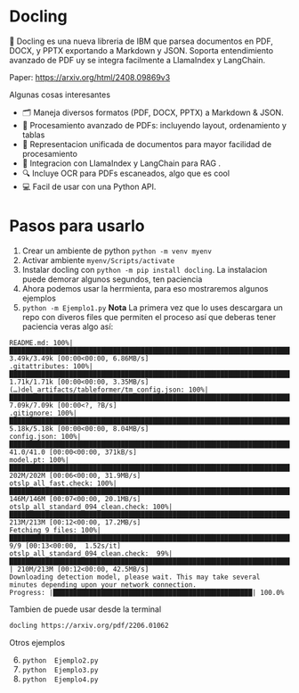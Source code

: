 # Docling

🔔 Docling es una nueva libreria de IBM que parsea documentos en PDF, DOCX, y PPTX exportando a Markdown y JSON. Soporta entendimiento avanzado de PDF uy se integra facilmente a LlamaIndex y LangChain.

Paper: https://arxiv.org/html/2408.09869v3

Algunas cosas interesantes
- 🗂️ Maneja diversos formatos (PDF, DOCX, PPTX) a Markdown & JSON.
- 📑 Procesamiento avanzado de PDFs: incluyendo layout, ordenamiento y tablas
- 🧩 Representacion unificada de documentos para mayor facilidad de procesamiento
- 🤖 Integracion con LlamaIndex y LangChain para RAG .
- 🔍 Incluye OCR para PDFs escaneados, algo que es cool
- 💻 Facil de usar con una Python API.

# Pasos para usarlo

1. Crear un ambiente de python `python -m venv myenv`
2. Activar ambiente `myenv/Scripts/activate`
3. Instalar docling con `python -m pip install docling`. La instalacion puede demorar algunos segundos, ten paciencia
4. Ahora podemos usar la herrmienta, para eso mostraremos algunos ejemplos
5. `python -m Ejemplo1.py`
**Nota** La primera vez que lo uses descargara un repo con diveros files que permiten el proceso así que deberas tener paciencia veras algo así:
```
README.md: 100%|███████████████████████████████████████████████████████████████████████████████████████████████████████████████████████████████████████████████████████████████████| 3.49k/3.49k [00:00<00:00, 6.86MB/s]
.gitattributes: 100%|██████████████████████████████████████████████████████████████████████████████████████████████████████████████████████████████████████████████████████████████| 1.71k/1.71k [00:00<00:00, 3.35MB/s]
(…)del_artifacts/tableformer/tm_config.json: 100%|█████████████████████████████████████████████████████████████████████████████████████████████████████████████████████████████████████████| 7.09k/7.09k [00:00<?, ?B/s]
.gitignore: 100%|██████████████████████████████████████████████████████████████████████████████████████████████████████████████████████████████████████████████████████████████████| 5.18k/5.18k [00:00<00:00, 8.04MB/s]
config.json: 100%|████████████████████████████████████████████████████████████████████████████████████████████████████████████████████████████████████████████████████████████████████| 41.0/41.0 [00:00<00:00, 371kB/s]
model.pt: 100%|██████████████████████████████████████████████████████████████████████████████████████████████████████████████████████████████████████████████████████████████████████| 202M/202M [00:06<00:00, 31.9MB/s]
otslp_all_fast.check: 100%|██████████████████████████████████████████████████████████████████████████████████████████████████████████████████████████████████████████████████████████| 146M/146M [00:07<00:00, 20.1MB/s]
otslp_all_standard_094_clean.check: 100%|████████████████████████████████████████████████████████████████████████████████████████████████████████████████████████████████████████████| 213M/213M [00:12<00:00, 17.2MB/s]
Fetching 9 files: 100%|███████████████████████████████████████████████████████████████████████████████████████████████████████████████████████████████████████████████████████████████████| 9/9 [00:13<00:00,  1.52s/it]
otslp_all_standard_094_clean.check:  99%|█████████████████████████████████████████████████████████████████████████████████████████████████████████████████████████████████████████▉  | 210M/213M [00:12<00:00, 42.5MB/s]
Downloading detection model, please wait. This may take several minutes depending upon your network connection.
Progress: |██████████████████████████████████████████████████| 100.0% 
```

Tambien de puede usar desde la terminal

```bash
docling https://arxiv.org/pdf/2206.01062
```

Otros ejemplos 

6. `python  Ejemplo2.py`
7. `python  Ejemplo3.py`
8. `python  Ejemplo4.py`
